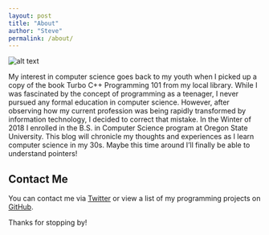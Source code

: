 ```yaml
---
layout: post
title: "About"
author: "Steve"
permalink: /about/
---
```


![alt text](https://stackdragon.github.io/images/avatar.jpg "It's me!")

My interest in computer science goes back to my youth when I picked up a copy of the book Turbo C++ Programming 101 from my local library. While I was fascinated by the concept of programming as a teenager, I never pursued any formal education in computer science. However, after observing how my current profession was being rapidly transformed by information technology, I decided to correct that mistake. In the Winter of 2018 I enrolled in the B.S. in Computer Science program at Oregon State University. This blog will chronicle my thoughts and experiences as I learn computer science in my 30s. Maybe this time around I’ll finally be able to understand pointers!

## Contact Me
You can contact me via [Twitter](https://www.twitter.com/stackdragon) or view a list of my programming projects on [GitHub](https://github.com/stackdragon).

Thanks for stopping by!
